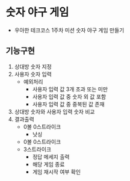 # 숫자 야구 게임

- 우아한 테크코스 1주차 미션 숫자 야구 게임 만들기

## 기능구현

1. 상대방 숫자 지정
2. 사용자 숫자 입력
   - 예외처리
     - 사용자 입력 값 3개 초과 또는 미만
     - 사용자 입력 값 중 숫자 외 값 포함
     - 사용자 입력 값 중 중복된 값 존재
3. 상대방 숫자와 사용자 입력 숫자 비교
4. 결과출력
   - 0볼 0스트라이크
     - 낫싱
   - 0볼 0스트라이크
   - 3스트라이크
     - 정답 메세지 출력
     - 해당 게임 종료
     - 게임 재시작 여부 확인

